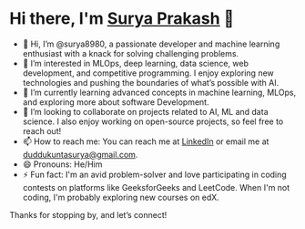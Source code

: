 # Hi there, I'm [Surya Prakash](https://leetcode.com/u/dsuryaprakash89/) 👋

- 👋 Hi, I’m @surya8980, a passionate developer and machine learning enthusiast with a knack for solving challenging problems.
- 👀 I’m interested in MLOps, deep learning, data science, web development, and competitive programming. I enjoy exploring new technologies and pushing the boundaries of what’s possible with AI.
- 🌱 I’m currently learning advanced concepts in machine learning, MLOps, and exploring more about software Development.
- 💞️ I’m looking to collaborate on projects related to AI, ML and data science. I also enjoy working on open-source projects, so feel free to reach out!
- 📫 How to reach me: You can reach me at [LinkedIn](https://www.linkedin.com/in/dsp8980/) or email me at duddukuntasurya@gmail.com.
- 😄 Pronouns: He/Him
- ⚡ Fun fact: I'm an avid problem-solver and love participating in coding contests on platforms like GeeksforGeeks and LeetCode. When I'm not coding, I'm probably exploring new courses on edX.

Thanks for stopping by, and let’s connect!


<!---
surya8980/surya8980 is a ✨ special ✨ repository because its `README.md` (this file) appears on your GitHub profile.
You can click the Preview link to take a look at your changes.
--->
